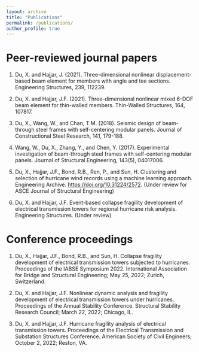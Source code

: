 ```yaml
---
layout: archive
title: "Publications"
permalink: /publications/
author_profile: true
---
```


Peer-reviewed journal papers
======
1. Du, X. and Hajjar, J. (2021). Three-dimensional nonlinear displacement-based beam element for members with angle and tee sections. Engineering Structures, 239, 112239.

2. Du, X. and Hajjar, J.F. (2021). Three-dimensional nonlinear mixed 6-DOF beam element for thin-walled members. Thin-Walled Structures, 164, 107817.

3. Du, X., Wang, W., and Chan, T.M. (2018). Seismic design of beam-through steel frames with self-centering modular panels. Journal of Constructional Steel Research, 141, 179-188.

4. Wang, W., Du, X., Zhang, Y., and Chen, Y. (2017). Experimental investigation of beam-through steel frames with self-centering modular panels. Journal of Structural Engineering, 143(5), 04017006.

5. Du, X., Hajjar, J.F., Bond, R.B., Ren, P., and Sun, H. Clustering and selection of hurricane wind records using a machine learning approach. Engineering Archive. https://doi.org/10.31224/2572. (Under review for ASCE Journal of Structural Engineering)

6. Du, X. and Hajjar, J.F. Event-based collapse fragility development of electrical transmission towers for regional hurricane risk analysis. Engineering Structures. (Under review)

Conference proceedings
======
1. Du, X., Hajjar, J.F., Bond, R.B., and Sun, H. Collapse fragility development of electrical transmission
towers subjected to hurricanes. Proceedings of the IABSE Symposium 2022. International Association for Bridge and Structural Engineering; May 25, 2022; Zurich, Switzerland.

2. Du, X. and Hajjar, J.F. Nonlinear dynamic analysis and fragility development of electrical transmission towers under hurricanes. Proceedings of the Annual Stability Conference. Structural Stability Research Council; March 22, 2022; Chicago, IL.

3. Du, X. and Hajjar, J.F. Hurricane fragility analysis of electrical transmission towers. Proceedings of the Electrical Transmission and Substation Structures Conference. American Society of Civil Engineers; October 2, 2022; Reston, VA.